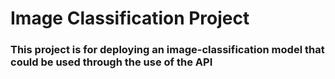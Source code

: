# Image Classification Project 

### This project is for deploying an image-classification model that could be used through the use of the API